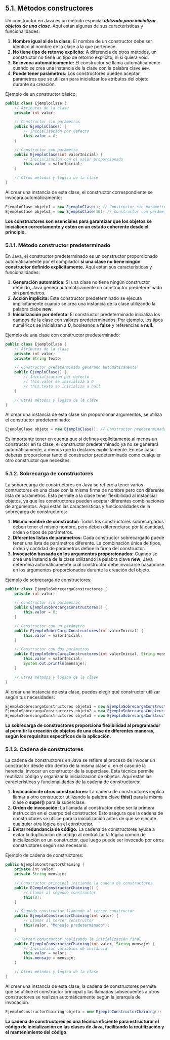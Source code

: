 ## 5.1. Métodos constructores

Un constructor en Java es un método especial _**utilizado para inicializar objetos de una clase**_. Aquí están algunas de sus características y funcionalidades:

1. **Nombre igual al de la clase:** El nombre de un constructor debe ser idéntico al nombre de la clase a la que pertenece.
2. **No tiene tipo de retorno explícito:** A diferencia de otros métodos, un constructor no tiene un tipo de retorno explícito, ni si quiera void.
3. **Se invoca automáticamente:** El constructor se llama automáticamente cuando se crea una instancia de la clase con la palabra clave **`new`**.
4. **Puede tener parámetros:** Los constructores pueden aceptar parámetros que se utilizan para inicializar los atributos del objeto durante su creación.

Ejemplo de un constructor básico:

```java
public class EjemploClase {
    // Atributos de la clase
    private int valor;

    // Constructor sin parámetros
    public EjemploClase() {
        // Inicialización por defecto
        this.valor = 0;
    }

    // Constructor con parámetro
    public EjemploClase(int valorInicial) {
        // Inicialización con el valor proporcionado
        this.valor = valorInicial;
    }

    // Otros métodos y lógica de la clase
}
```

Al crear una instancia de esta clase, el constructor correspondiente se invocará automáticamente:

```java
EjemploClase objeto1 = new EjemploClase(); // Constructor sin parámetros
EjemploClase objeto2 = new EjemploClase(10); // Constructor con parámetros
```

**Los constructores son esenciales para garantizar que los objetos se inicialicen correctamente y estén en un estado coherente desde el principio.**

### 5.1.1. Método constructor predeterminado

En Java, el constructor predeterminado es un constructor proporcionado automáticamente por el compilador **si una clase no tiene ningún constructor definido explícitamente.** Aquí están sus características y funcionalidades:

1. **Generación automática:** Si una clase no tiene ningún constructor definido, Java genera automáticamente un constructor predeterminado sin parámetros.
2. **Acción implícita:** Este constructor predeterminado se ejecuta implícitamente cuando se crea una instancia de la clase utilizando la palabra clabe **new**.
3. **Inicialización por defecto:** El constructor predeterminado inicializa los campos de la clase con valores predeterminados. Por ejemplo, los tipos numéricos se inicializan a **0**, booleanos a **false** y referencias a **null**.

Ejemplo de una clase con constructor predeterminado:

```java
public class EjemploClase {
    // Atributos de la clase
    private int valor;
    private String texto;

    // Constructor predeterminado generado automáticamente
    public EjemploClase() {
        // Inicialización por defecto
        // this.valor se inicializa a 0
        // this.texto se inicializa a null
    }

    // Otros métodos y lógica de la clase
}
```

Al crear una instancia de esta clase sin proporcionar argumentos, se utiliza el constructor predeterminado:

```java
EjemploClase objeto = new EjemploClase(); // Constructor predeterminado
```

Es importante tener en cuenta que si defines explícitamente al menos un constructor en tu clase, el constructor predeterminado ya no se generará automáticamente, a menos que lo declares explícitamente. En ese caso, deberás proporcionar tanto el constructor predeterminado como cualquier otro constructor que necesites.

### 5.1.2. Sobrecarga de constructores

La soborecarga de constructores en Java se refiere a tener varios contructores en una clase con la misma firma de nombre pero con diferente lista de parámetros. Esto permite a la clase tener flexibilidad al instanciar objetos, ya que los constructores pueden aceptar diferentes combinaciones de argumentos. Aquí están las características y funcionalidades de la sobrecarga de constructores:

1. **Mismo nombre de constructor:** Todos los constructores sobrecargados deben tener el mismo nombre, pero deben diferenciarse por la cantidad, orden o tipos de parámetros.
2. **Diferentes listas de parámetros:** Cada constructor sobrecargado puede tener una lista de parámetros diferente. La combinación única de tipos, orden y cantidad de parámetros define la firma del constructor.
3. **Invocación bassada en los argumentos proporcionados:** Cuando se crea una instancia de la clase utilizando la palabra clave **new**, Java determina automáticamente cuál constructor debe invocarse basándose en los argumentos proporcionados durante la creación del objeto.

Ejemplo de sobrecarga de constructores:

```java
public class EjemploSobrecargaConstructores {
    private int valor;

    // Constructor sin parámetros
    public EjemploSobrecargaConstructores() {
        this.valor = 0;
    }

    // Constructor con un parámetro
    public EjemploSobreCargaConstructores(int valorInicial) {
        this.valor = valorInicial;
    }

    // Constructor con dos parámetros
    public EjemploSobreCargaConstructores(int valorInicial, String mensaje) {
        this.valor = valorInicial;
        System.out.println(mensaje);
    }

    // Otros métpdps y lógica de la clase
}
```

Al crear una instancia de esta clase, puedes elegir qué constructor utilizar según tus necesidades:

```java
EjemploSobrecargaConstructores objeto1 = new EjemploSobrecargaConstructores(); // Constructor sin parámetros
EjemploSobrecargaConstructores objeto2 = new EjemploSobrecargaConstructores(10); // Constructor con un parámetro
EjemploSobrecargaConstructores objeto3 = new EjemploSobrecargaConstructores(10, "¡Hola Mundo!"); // Constructor con dos parámetros
```

**La sobrecarga de constructores proporciona flexibilidad al programador al permitir la creación de objetos de una clase de diferentes maneras, según los requisitos específicos de la aplicación.**

### 5.1.3. Cadena de constructores

La cadena de constructores en Java se refiere al proceso de invocar un constructor desde otro dentro de la misma clase o, en el caso de la herencia, invocar un constructor de la superclase. Esta técnica permite reutilizar código y organizar la inicialización de objetos. Aquí están las características y funcionalidades de la cadena de constructores:

1. **Invocación de otros constructores:** La cadena de constructores implica llamar a otro constructor utilizando la palabra clave **this()** para la misma clase o **super()** para la superclase.
2. **Orden de invocación:** La llamada al constructor debe ser la primera instrucción en el cuerpo del constructor. Esto asegura que la cadena de constructores se utilice para la inicialización antes de que se ejecute cualquier otra lógica en el constructor.
3. **Evitar redundancia de código:** La cadena de constructores ayuda a evitar la duplicación de código al centralizar la lógica común de inicialización en un constructor, que luego puede ser invocado por otros constructores según sea necesario.

Ejemplo de cadena de constructores:

```java
public EjemploConstructorChaining {
    private int valor;
    private String mensaje;

    // Constructor principal iniciando la cadena de constructores
    public EJemploConstructorChaining() {
        // Llamar al segundo constructor
        this(0);
    }

    // Segundo constructor llamando al tercer constructor
    public EjemploConstructorChaining(int valor) {
        // Llamar al tercer constructor
        this(valor, "Mensaje predeterminado");
    }

    // Tercer constructor realizando la inicialización final
    public EjemploConstructorChaining(int valor, String mensaje) {
        // Inicializar variables de instancia
        this.valor = valor;
        this.mensaje = mensaje;
    }

    // Otros métodos y lógica de la clase
}
```

Al crear una instancia de esta clase, la cadena de constructores permite que se utilice el constructor principal y las llamadas subsecuentes a otros constructores se realizan automáticamente según la jerarquía de invocación.

```java
EjemploConstructorChaining objeto = new EjemploConstructorChaining();
```

**La cadena de constructores es una técnica eficiente para estructurar el código de inicialización en las clases de Java, facilitando la reutilización y el mantenimiento del código.**
